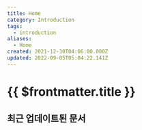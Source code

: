 ```yaml
---
title: Home
category: Introduction
tags:
  - introduction
aliases:
  - Home
created: 2021-12-30T04:06:00.000Z
updated: 2022-09-05T05:04:22.141Z
---
```


# {{ $frontmatter.title }}

## 최근 업데이트된 문서

<LatestDocs docType="note" />
